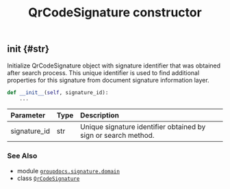 ﻿---
title: QrCodeSignature constructor
second_title: GroupDocs.Signature for Python via .NET API References
description: 
type: docs
url: /python-net/groupdocs.signature.domain/qrcodesignature/__init__/
is_root: false
weight: 10
---

## __init__ {#str}

Initialize QrCodeSignature object with signature identifier that was obtained after search process.
This unique identifier is used to find additional properties for this signature from document signature information layer.



```python
def __init__(self, signature_id):
    ...
```


| Parameter | Type | Description |
| :- | :- | :- |
| signature_id | str | Unique signature identifier obtained by sign or search method. |



### See Also
* module [`groupdocs.signature.domain`](../../)
* class [`QrCodeSignature`](/signature/python-net/groupdocs.signature.domain/qrcodesignature)
